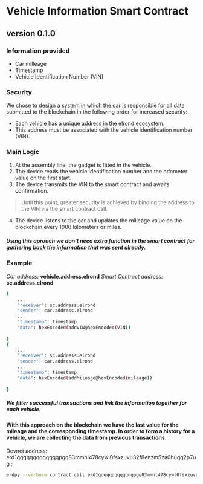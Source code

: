 # Vehicle Information Smart Contract
## version 0.1.0

###  Information provided
- Car milleage
- Timestamp
- Vehicle Identification Number (VIN)

### Security 
We chose to design a system in which the car is responsible for all data submitted to the blockchain in the following order for increased security:
- Each vehicle has a unique address in the elrond ecosystem.
- This address must be associated with the vehicle identification number (VIN).

### Main Logic
1. At the assembly line, the gadget is fitted in the vehicle.
2. The device reads the vehicle identification number and the odometer value on the first start.
3. The device transmits the VIN to the smart contract and awaits confirmation.
>Until this point, greater security is achieved by binding the address to the VIN via the smart contract call.
4. The device listens to the car and updates the milleage value on the blockchain every 1000 kilometers or miles.

##### Using this aproach we don't need extra function in the smart contract for gathering back the information that was sent already. 


### Example 

*Car address:* **vehicle.address.elrond**
*Smart Contract address:* **sc.address.elrond**

```sh
{
    ...
    "receiver": sc.address.elrond
    "sender": car.address.elrond
    ...
    "timestamp": timestamp
    "data": hexEncoded(addVIN@hexEncoded(VIN))
    
} 
{
    ...
    "receiver": sc.address.elrond
    "sender": car.address.elrond
    ...
    "timestamp": timestamp
    "data": hexEncoded(addMileage@hexEncoded(mileage))
    
}

```
##### We filter successful transactions and link the information together for each vehicle.
#### With this approach on the blockchain we have the last value for the mileage and the corresponding timestamp. In order to form a history for a vehicle, we are collecting the data from previous transactions.




Devnet address: erd1qqqqqqqqqqqqqpgq83mmnl478cywl0fsxzuvu32f8enzm5za0huqq2p7ug ;

```sh
erdpy --verbose contract call erd1qqqqqqqqqqqqqpgq83mmnl478cywl0fsxzuvu32f8enzm5za0huqq2p7ug --chain="D" --pem="wallets/walletKey2.pem" --gas-limit=5000000 --function --arguments --proxy="https://devnet-gateway.elrond.com" --recall-nonce --send

```